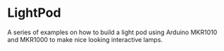 # LightPod
A series of examples on how to build a light pod using Arduino MKR1010 and MKR1000 to make nice looking interactive lamps.
